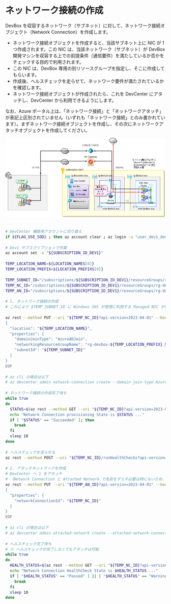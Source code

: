 # ネットワーク接続の作成

DevBox を収容するネットワーク（サブネット）に対して、ネットワーク接続オブジェクト（Network Connection）を作成します。

- ネットワーク接続オブジェクトを作成すると、当該サブネット上に NIC が 1 つ作成されます。この NIC は、当該ネットワーク（サブネット）が DevBox 開発マシンを収容する上での前提条件（通信要件）を満たしているか否かをチェックする目的で利用されます。
- この NIC は、DevBox 専用の別リソースグループを指定し、そこに作成してもらいます。
- 作成後、ヘルスチェックを走らせて、ネットワーク要件が満たされているかを確認します。
- ネットワーク接続オブジェクトが作成されたら、これを DevCenter にアタッチし、DevCenter から利用できるようにします。

なお、Azure ポータル上は、「ネットワーク接続」と「ネットワークアタッチ」が表記上区別されていません（いずれも「ネットワーク接続」とのみ書かれています）。まずネットワーク接続オブジェクトを作成し、その次にネットワークアタッチオブジェクトを作成してください。

![picture 9](./images/329073a138ffd0a2e68ae23dba44f7d8a2575629c11ab0407bc787da3f8acf28.png)  

```bash

# DevCenter 構築用アカウントに切り替え
if ${FLAG_USE_SOD} ; then az account clear ; az login -u "user_dev1_dev@${PRIMARY_DOMAIN_NAME}" -p "${ADMIN_PASSWORD}" ; fi

# Dev1 サブスクリプションで作業
az account set -s "${SUBSCRIPTION_ID_DEV1}"

TEMP_LOCATION_NAME=${LOCATION_NAMES[0]}
TEMP_LOCATION_PREFIX=${LOCATION_PREFIXS[0]}

TEMP_SUBNET_ID="/subscriptions/${SUBSCRIPTION_ID_DEV1}/resourceGroups/rg-devbox-${TEMP_LOCATION_PREFIX}/providers/Microsoft.Network/virtualNetworks/vnet-devbox-${TEMP_LOCATION_PREFIX}/subnets/DevBoxPool1Subnet"
TEMP_NC_ID="/subscriptions/${SUBSCRIPTION_ID_DEV1}/resourceGroups/rg-devbox-${TEMP_LOCATION_PREFIX}/providers/Microsoft.DevCenter/networkConnections/nc-devbox-pool1-${TEMP_LOCATION_PREFIX}"
TEMP_AN_ID="/subscriptions/${SUBSCRIPTION_ID_DEV1}/resourceGroups/rg-devcenter-${TEMP_LOCATION_PREFIX}/providers/Microsoft.DevCenter/devcenters/dc-devcenter-${TEMP_LOCATION_PREFIX}/attachednetworks/nc-devbox-pool1-${TEMP_LOCATION_PREFIX}"

# 1. ネットワーク接続の作成
# これにより $TEMP_SUBNET_ID に Windows 365 が管理に利用する Managed NIC が作成される（networkingResourceGroupName で指定したリソースグループに作成される、新規リソースグループ名を指定する）

az rest --method PUT --uri "${TEMP_NC_ID}?api-version=2023-04-01" --body @- <<EOF
{
  "location": "${TEMP_LOCATION_NAME}",
  "properties": {
    "domainJoinType": "AzureADJoin",
    "networkingResourceGroupName": "rg-devbox-${TEMP_LOCATION_PREFIX}_NI",
    "subnetId": "${TEMP_SUBNET_ID}"
  }
}
EOF

# az cli の場合は以下
# az devcenter admin network-connection create --domain-join-type AzureADJoin --name $TEMP_NC_NAME --resource-group $TEMP_RG_NAME --subnet-id $TEMP_SUBNET_ID

# ネットワーク接続の作成完了待ち
while true
do
  STATUS=$(az rest --method GET --uri "${TEMP_NC_ID}?api-version=2023-04-01" --query properties.provisioningState -o tsv)
  echo "Network Connection provisioning State is $STATUS ..."
  if [ "$STATUS" == "Succeeded" ]; then
    break
  fi
  sleep 10
done

# ヘルスチェックを走らせる
az rest --method POST --uri "${TEMP_NC_ID}/runHealthChecks?api-version=2023-04-01"

# 2. アタッチネットワークを作成
# DevCenter へ 1 をアタッチ
# （Network Connection と Attached Network で名前をずらす必要は特にないため、同一名を利用）
az rest --method PUT --uri "${TEMP_AN_ID}?api-version=2023-04-01" --body @- <<EOF
{
  "properties": {
    "networkConnectionId": "${TEMP_NC_ID}"
  }
}
EOF

# az cli の場合は以下
# az devcenter admin attached-network create --attached-network-connection-name ${TEMP_ANC_NAME} --dev-center ${TEMP_DC_NAME} --resource-group $TEMP_RG_NAME --network-connection-id ${TEMP_NC_ID}

# ヘルスチェック完了待ち
# ※ ヘルスチェックが完了しなくてもアタッチは可能
while true
do
  HEALTH_STATUS=$(az rest --method GET --uri "${TEMP_NC_ID}?api-version=2023-04-01" --query properties.healthCheckStatus -o tsv)
  echo "Network Connection HealthCheck State is $HEALTH_STATUS ..."
  if [ "$HEALTH_STATUS" == "Passed" ] || [ "$HEALTH_STATUS" == "Warning" ]; then
    break
  fi
  sleep 10
done

```
